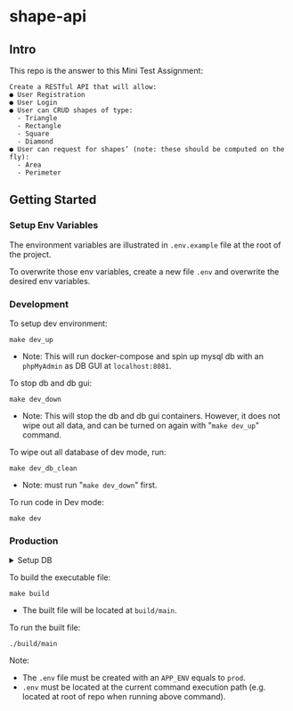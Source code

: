 # shape-api

## Intro

This repo is the answer to this Mini Test Assignment:

```
Create a RESTful API that will allow:
● User Registration
● User Login
● User can CRUD shapes of type:
  - Triangle
  - Rectangle
  - Square
  - Diamond
● User can request for shapes’ (note: these should be computed on the fly):
  - Area
  - Perimeter
```

## Getting Started

### Setup Env Variables

The environment variables are illustrated in `.env.example` file at the root of the project.

To overwrite those env variables, create a new file `.env` and overwrite the desired env variables.

### Development

To setup dev environment:

```
make dev_up
```
- Note: This will run docker-compose and spin up mysql db with an `phpMyAdmin` as DB GUI at `localhost:8081`.

To stop db and db gui:
```
make dev_down
```
- Note: This will stop the db and db gui containers. However, it does not wipe out all data, and can be turned on again with "`make dev_up`" command.

To wipe out all database of dev mode, run:
```
make dev_db_clean
```
- Note: must run "`make dev_down`" first.

To run code in Dev mode:

```
make dev
```

### Production

<details>
<summary>Setup DB</summary>
Must have a DB created with the name `shape`, the sql script is located at `./init/db/schemas.sql`.
</details>

To build the executable file:

```
make build
```
- The built file will be located at `build/main`.

To run the built file:

```
./build/main
```

Note:
- The `.env` file must be created with an `APP_ENV` equals to `prod`.
- `.env` must be located at the current command execution path (e.g. located at root of repo when running above command).
